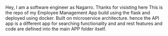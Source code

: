 Hey, I am a software engineer as Nagarro. Thanks for visisting here
This is the repo of my Employee Management App build using the flask and deployed using docker.
Built on microservice architecture. hence the API app is a different app for searching functionality and and rest features and code are defined into the main APP folder itself.
